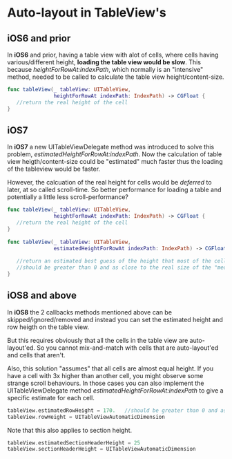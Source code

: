 # Auto-layout in TableView's


## iOS6 and prior
In **iOS6** and prior, having a table view with alot of cells, where cells having various/different height, **loading the table view would be slow**.
This because _heightForRowAt:indexPath_, which normally is an "intensive" method, needed to be called to calculate the table view height/content-size.

```swift
func tableView(_ tableView: UITableView, 
               heightForRowAt indexPath: IndexPath) -> CGFloat {
   //return the real height of the cell
}
```

## iOS7 
In **iOS7** a new UITableViewDelegate method was introduced to solve this problem, _estimatedHeightForRowAt:indexPath_.
Now the calculation of table view heigth/content-size could be "estimated" much faster thus the loading of the tableview would be faster.

However, the calcuation of the real height for cells would be *deferred* to later, at so called scroll-time.
So better performance for loading a table and potentially a little less scroll-performance?

```swift
func tableView(_ tableView: UITableView, 
               heightForRowAt indexPath: IndexPath) -> CGFloat {                      
   //return the real height of the cell
}
         
func tableView(_ tableView: UITableView, 
               estimatedHeightForRowAt indexPath: IndexPath) -> CGFloat {
                        
   //return an estimated best guess of the height that most of the cells will have
   //should be greater than 0 and as close to the real size of the "median" cell
}
```

## iOS8 and above
In **iOS8** the 2 callbacks methods mentioned above can be skipped/ignored/removed and instead you can set the estimated height and row heigth on the table view.

But this requires obviously that all the cells in the table view are auto-layout'ed. So you cannot mix-and-match with cells that are auto-layout'ed and cells that aren't.

Also, this solution "assumes" that all cells are almost equal height. If you have a cell with 3x higher than another cell, you might observe some strange scroll behaviours. In those cases you can also implement the UITableViewDelegate method _estimatedHeightForRowAt:indexPath_ to give a specific estimate for each cell. 



```swift
tableView.estimatedRowHeight = 170.   //should be greater than 0 and as close to the real size of the "median" cell
tableView.rowHeight = UITableViewAutomaticDimension
```

Note that this also applies to section height.

```swift
tableView.estimatedSectionHeaderHeight = 25
tableView.sectionHeaderHeight = UITableViewAutomaticDimension
```


     
